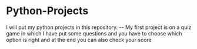 # Python-Projects
I will put my python projects in this repository. 
-- My first project is on a quiz game in which I have put some questions and you have to choose which option is right and at the end you can also check your score
